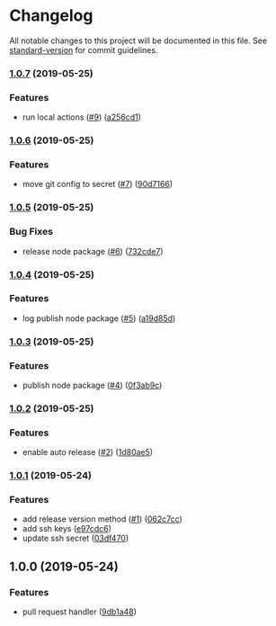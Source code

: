 # Changelog

All notable changes to this project will be documented in this file. See [standard-version](https://github.com/conventional-changelog/standard-version) for commit guidelines.

### [1.0.7](https://github.com/thonatos/github-actions-release/compare/v1.0.6...v1.0.7) (2019-05-25)


### Features

* run local actions ([#9](https://github.com/thonatos/github-actions-release/issues/9)) ([a256cd1](https://github.com/thonatos/github-actions-release/commit/a256cd1))



### [1.0.6](https://github.com/thonatos/github-actions-release/compare/v1.0.5...v1.0.6) (2019-05-25)


### Features

* move git config to secret ([#7](https://github.com/thonatos/github-actions-release/issues/7)) ([90d7166](https://github.com/thonatos/github-actions-release/commit/90d7166))



### [1.0.5](https://github.com/thonatos/github-actions-release/compare/v1.0.4...v1.0.5) (2019-05-25)


### Bug Fixes

* release node package ([#6](https://github.com/thonatos/github-actions-release/issues/6)) ([732cde7](https://github.com/thonatos/github-actions-release/commit/732cde7))



### [1.0.4](https://github.com/thonatos/github-actions-release/compare/v1.0.3...v1.0.4) (2019-05-25)


### Features

* log publish node package ([#5](https://github.com/thonatos/github-actions-release/issues/5)) ([a19d85d](https://github.com/thonatos/github-actions-release/commit/a19d85d))



### [1.0.3](https://github.com/thonatos/github-actions-release/compare/v1.0.2...v1.0.3) (2019-05-25)


### Features

* publish node package ([#4](https://github.com/thonatos/github-actions-release/issues/4)) ([0f3ab9c](https://github.com/thonatos/github-actions-release/commit/0f3ab9c))



### [1.0.2](https://github.com/thonatos/github-actions-release/compare/v1.0.1...v1.0.2) (2019-05-25)


### Features

* enable auto release ([#2](https://github.com/thonatos/github-actions-release/issues/2)) ([1d80ae5](https://github.com/thonatos/github-actions-release/commit/1d80ae5))



### [1.0.1](https://github.com/thonatos/github-actions-release/compare/v1.0.0...v1.0.1) (2019-05-24)


### Features

* add release version method ([#1](https://github.com/thonatos/github-actions-release/issues/1)) ([062c7cc](https://github.com/thonatos/github-actions-release/commit/062c7cc))
* add ssh keys ([e97cdc6](https://github.com/thonatos/github-actions-release/commit/e97cdc6))
* update ssh secret ([03df470](https://github.com/thonatos/github-actions-release/commit/03df470))



## 1.0.0 (2019-05-24)


### Features

* pull request handler ([9db1a48](https://github.com/thonatos/github-actions-release/commit/9db1a48))
